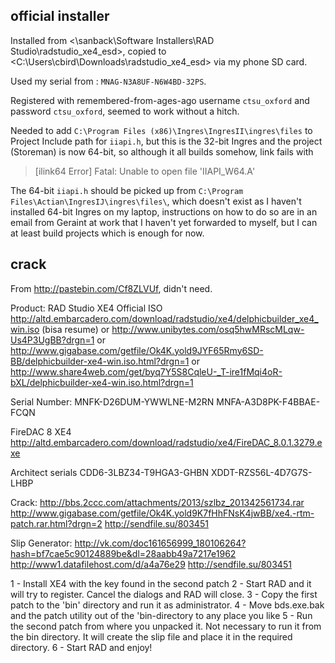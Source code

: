 ## official installer

Installed from <\\sanback\Software Installers\RAD Studio\radstudio_xe4_esd>, copied to <C:\Users\cbird\Downloads\radstudio_xe4_esd> via my phone SD card.

Used my serial from <licence for this on sharepoint.txt>: `MNAG-N3A8UF-N6W4BD-32PS`. 

Registered with remembered-from-ages-ago username `ctsu_oxford` and password `ctsu_oxford`, seemed to work without a hitch.

Needed to add `C:\Program Files (x86)\Ingres\IngresII\ingres\files` to Project Include path for `iiapi.h`, but this is the 32-bit Ingres and the project (Storeman) is now 64-bit, so although it all builds somehow, link fails with 

>[ilink64 Error] Fatal: Unable to open file 'IIAPI_W64.A'

The 64-bit `iiapi.h` should be picked up from `C:\Program Files\Actian\IngresIJ\ingres\files\`, which doesn't exist as I haven't installed 64-bit Ingres on my laptop, instructions on how to do so are in an email from Geraint at work that I haven't yet forwarded to myself, but I can at least build projects which is enough for now.

## crack

From <http://pastebin.com/Cf8ZLVUf>, didn't need.

Product: RAD Studio XE4 Official ISO
http://altd.embarcadero.com/download/radstudio/xe4/delphicbuilder_xe4_win.iso (bisa resume)
or
http://www.unibytes.com/osq5hwMRscMLqw-Us4P3UgBB?drgn=1
or
http://www.gigabase.com/getfile/Ok4K.yold9JYF65Rmy6SD-BB/delphicbuilder-xe4-win.iso.html?drgn=1
or
http://www.share4web.com/get/byq7Y5S8CqleU-_T-ire1fMqi4oR-bXL/delphicbuilder-xe4-win.iso.html?drgn=1
 
Serial Number:
MNFK-D26DUM-YWWLNE-M2RN
MNFA-A3D8PK-F4BBAE-FCQN
 
FireDAC 8 XE4
http://altd.embarcadero.com/download/radstudio/xe4/FireDAC_8.0.1.3279.exe
 
Architect serials
CDD6-3LBZ34-T9HGA3-GHBN
XDDT-RZS56L-4D7G7S-LHBP
 
Crack:
http://bbs.2ccc.com/attachments/2013/szlbz_201342561734.rar
http://www.gigabase.com/getfile/Ok4K.yold9K7fHhFNsK4jwBB/xe4.-rtm-patch.rar.html?drgn=2
http://sendfile.su/803451
 
Slip Generator:
http://vk.com/doc161656999_180106264?hash=bf7cae5c90124889be&dl=28aabb49a7217e1962
http://www1.datafilehost.com/d/a4a76e29
http://sendfile.su/803451
 
 
1 - Install XE4 with the key found in the second patch
2 - Start RAD and it will try to register. Cancel the dialogs and RAD will close.
3 - Copy the first patch to the 'bin' directory and run it as administrator.
4 - Move bds.exe.bak and the patch utility out of the 'bin-directory to any place you like
5 - Run the second patch from where you unpacked it. Not necessary to run it from the bin directory. It will create the slip file and place it in the required directory.
6 - Start RAD and enjoy!